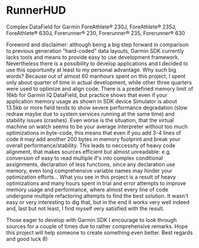 # RunnerHUD
Complex DataField for Garmin ForeAthlete® 230J, ForeAthlete® 235J, ForeAthlete® 630J, Forerunner® 230, Forerunner® 235, Forerunner® 630

Foreword and disclaimer: although being a big step forward in comparison to previous generation "hard-coded" data layouts, Garmin SDK currently lacks tools and means to provide easy to use development framework. Nevertheless there is a possibility to develop applications and I decided to use this opportunity at least to my personal advantage. Why such big words? Because out of almost 60 manhours spent on this project, I spent only about quarter of time in actual development, while other three quarters were used to optimize and align code. There is a predefined memory limit of 16kb for Garmin IQ DataField, but practice shows that even if your application memory usage as shown in SDK device Simulator is about 13.5kb or more field tends to show severe performance degradation (slow redraw maybe due to system services running at the same time) and stability issues (crashes). Even worse is the situation, that the virtual machine on watch seems to be your average interpreter without too much optimizations in byte-code, this means that even if you add 3-4 lines of code it may add another 200 bytes in memory footprint and break your overall performance/stability. This leads to neccessity of heavy code alignment, that makes sources efficient but almost unreadable: e.g. conversion of easy to read multiple if's into complex conditional assignments, declaration of less functions, since any declaration use memory, even long comprehensive variable names may hinder your optimization efforts... What you see in this project is a result of heavy optimizations and many hours spent in trial and error attempts to improve memory usage and performance, where almost every line of code undergone multiple refactoring attempts to find the best solution. It wasn't easy or very interesting to dig that, but in the end it works very well indeed and, last but not least, I find myself very satisfied with the result.

Those eager to develop with Garmin SDK I encourage to look through sources for a couple of times due to rather comprehensive remarks. Hope this project will help someone to create something even better. Best regards and good luck 8)
